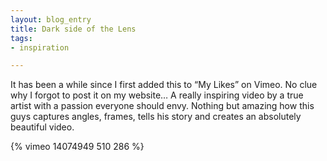 ```yaml
---
layout: blog_entry
title: Dark side of the Lens
tags:
- inspiration

---
```


It has been a while since I first added this to “My Likes” on Vimeo. No clue why I forgot to post it on my website… A really inspiring video by a true artist with a passion everyone should envy. Nothing but amazing how this guys captures angles, frames, tells his story and creates an absolutely beautiful video.

{% vimeo 14074949 510 286 %}